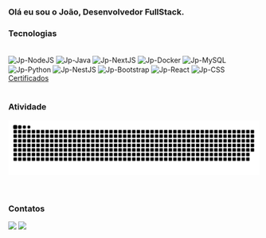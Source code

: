 ### Olá eu sou o João, Desenvolvedor FullStack.

### Tecnologias
<div style="display: inline_block"><br>
  <img align="center" alt="Jp-NodeJS" height="30" width="40" src="https://cdn.jsdelivr.net/gh/devicons/devicon@latest/icons/nodejs/nodejs-plain-wordmark.svg">
  <img align="center" alt="Jp-Java" height="30" width="40" src="https://cdn.jsdelivr.net/gh/devicons/devicon@latest/icons/java/java-plain-wordmark.svg">
  <img align="center" alt="Jp-NextJS" height="30" width="40" src="https://cdn.jsdelivr.net/gh/devicons/devicon@latest/icons/nextjs/nextjs-original.svg">
  <img align="center" alt="Jp-Docker" height="30" width="40" src="https://cdn.jsdelivr.net/gh/devicons/devicon@latest/icons/docker/docker-plain-wordmark.svg">
  <img align="center" alt="Jp-MySQL" height="30" width="40" src="https://cdn.jsdelivr.net/gh/devicons/devicon@latest/icons/mysql/mysql-plain-wordmark.svg">
  <img align="center" alt="Jp-Python" height="30" width="40" src="https://cdn.jsdelivr.net/gh/devicons/devicon@latest/icons/python/python-plain-wordmark.svg">
  <img align="center" alt="Jp-NestJS" height="30" width="40" src="https://cdn.jsdelivr.net/gh/devicons/devicon@latest/icons/nestjs/nestjs-original-wordmark.svg">
  <img align="center" alt="Jp-Bootstrap" height="30" width="40" src="https://cdn.jsdelivr.net/gh/devicons/devicon@latest/icons/bootstrap/bootstrap-original-wordmark.svg">
  <img align="center" alt="Jp-React" height="30" width="40" src="https://cdn.jsdelivr.net/gh/devicons/devicon@latest/icons/react/react-original-wordmark.svg">
  <img align="center" alt="Jp-CSS" height="30" width="40" src="https://cdn.jsdelivr.net/gh/devicons/devicon@latest/icons/css3/css3-plain-wordmark.svg">
  <br>
  <a href="https://github.com/jaoNeumann/Certificados" target="_blank">Certificados</a>
</div>

<br>

### Atividade

![snake gif](https://github.com/jaoNeumann/jaoNeumann/blob/output/github-snake-dark.svg)

<br>

### Contatos
<div> 
  <a href="https://www.linkedin.com/in/joao-neumann" target="_blank"><img src="https://img.shields.io/badge/-LinkedIn-%230077B5?style=for-the-badge&logo=linkedin&logoColor=white" target="_blank"></a> 
  <a href = "mailto:jaopnb15@gmail.com"><img src="https://img.shields.io/badge/-Gmail-%23333?style=for-the-badge&logo=gmail&logoColor=white" target="_blank"></a>
  
</div>
